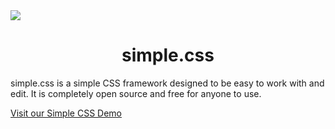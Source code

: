 <img src="logo.png">
<h1 align="center">simple.css</h1>
simple.css is a simple CSS framework designed to be easy to work with and edit. It is completely
open source and free for anyone to use.

<a href="https://cpdev.me/simple.css">Visit our Simple CSS Demo</a>
